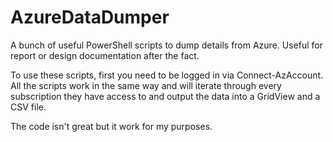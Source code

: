 # AzureDataDumper
A bunch of useful PowerShell scripts to dump details from Azure. Useful for report or design documentation after the fact.

To use these scripts, first you need to be logged in via Connect-AzAccount. All the scripts work in the same way and will iterate through every subscription they have access to and output the data into a GridView and a CSV file.

The code isn't great but it work for my purposes.
